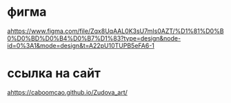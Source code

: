 # фигма
[a](https://www.figma.com/file/Zqx8UqAAL0K3sU7mIs0AZT/%D1%81%D0%B0%D0%BD%D0%B4%D0%B7%D1%83?type=design&node-id=0%3A1&mode=design&t=A22pU10TUPB5eFA6-1)https://www.figma.com/file/Zqx8UqAAL0K3sU7mIs0AZT/%D1%81%D0%B0%D0%BD%D0%B4%D0%B7%D1%83?type=design&node-id=0%3A1&mode=design&t=A22pU10TUPB5eFA6-1
# ссылка на сайт
[а](https://caboomcao.github.io/Zudova_art/)https://caboomcao.github.io/Zudova_art/
